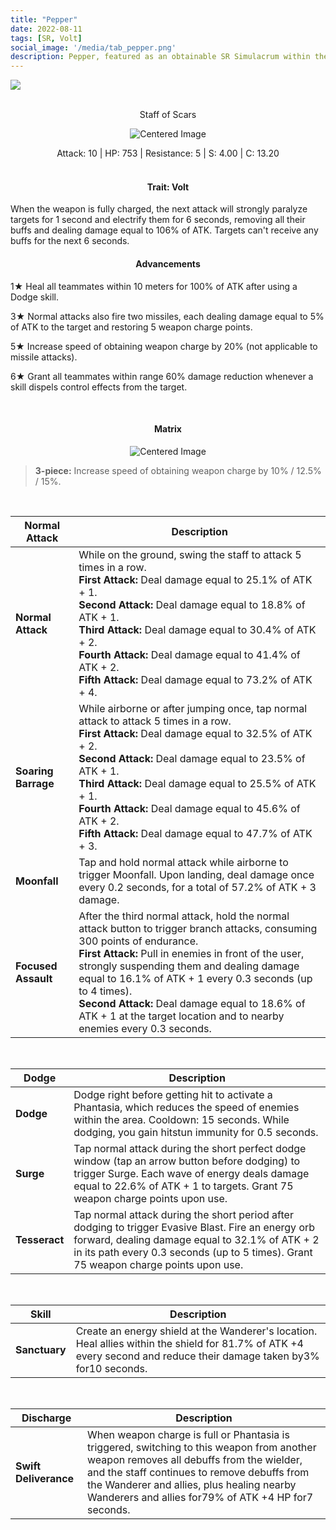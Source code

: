```yaml
---
title: "Pepper"
date: 2022-08-11
tags: [SR, Volt]
social_image: '/media/tab_pepper.png'
description: Pepper, featured as an obtainable SR Simulacrum within the simulacrum system, associated with the weapon Staff of Scars.
---
```

![](https://i.postimg.cc/rmC3nt2m/Simulacrum-Pepper-Prototype.png)


</br>

<center>
Staff of Scars
</center>
<p align="center">
<img src="https://i.postimg.cc/CLGfQ3xV/Icon-Weapon-Staff-of-Scars.webp" alt="Centered Image">
</p>
<center>
Attack: 10 | HP: 753 | Resistance: 5 | S: 4.00 | C: 13.20
</center>

</br>

<h4 style="text-align: center;"> Trait: Volt </h4>

When the weapon is fully charged, the next attack will strongly paralyze targets for 1 second and electrify them for 6 seconds, removing all their buffs and dealing damage equal to 106% of ATK. Targets can't receive any buffs for the next 6 seconds.

<h4 style="text-align: center;"> Advancements </h4>


1★ Heal all teammates within 10 meters for 100% of ATK after using a Dodge skill.


3★ Normal attacks also fire two missiles, each dealing damage equal to 5% of ATK to the target and restoring 5 weapon charge points.

5★ Increase speed of obtaining weapon charge by 20% (not applicable to missile attacks).

6★ Grant all teammates within range 60% damage reduction whenever a skill dispels control effects from the target.

</br>


<h4 style="text-align: center;"> Matrix </h4> 

<p align="center">
<img src="https://i.postimg.cc/7YdTdKBb/Pepper-m.png" alt="Centered Image">
</p>


> **3-piece:** Increase speed of obtaining weapon charge by 10% / 12.5% / 15%.

</br>



| Normal Attack | Description |
| --- | --- |
| **Normal Attack** | While on the ground, swing the staff to attack 5 times in a row. </br> **First Attack:** Deal damage equal to 25.1% of ATK + 1. </br> **Second Attack:** Deal damage equal to 18.8% of ATK + 1. </br> **Third Attack:** Deal damage equal to 30.4% of ATK + 2. </br> **Fourth Attack:** Deal damage equal to 41.4% of ATK + 2. </br> **Fifth Attack:** Deal damage equal to 73.2% of ATK + 4.
| **Soaring Barrage** | While airborne or after jumping once, tap normal attack to attack 5 times in a row. </br> **First Attack:** Deal damage equal to 32.5% of ATK + 2. </br> **Second Attack:** Deal damage equal to 23.5% of ATK + 1. </br> **Third Attack:** Deal damage equal to 25.5% of ATK + 1. </br> **Fourth Attack:** Deal damage equal to 45.6% of ATK + 2. </br> **Fifth Attack:** Deal damage equal to 47.7% of ATK + 3.
| **Moonfall** | Tap and hold normal attack while airborne to trigger Moonfall. Upon landing, deal damage once every 0.2 seconds, for a total of 57.2% of ATK + 3 damage.
| **Focused Assault** | After the third normal attack, hold the normal attack button to trigger branch attacks, consuming 300 points of endurance.</br> **First Attack:** Pull in enemies in front of the user, strongly suspending them and dealing damage equal to 16.1% of ATK + 1 every 0.3 seconds (up to 4 times).</br> **Second Attack:** Deal damage equal to 18.6% of ATK + 1 at the target location and to nearby enemies every 0.3 seconds.

</br>

| Dodge | Description |
| --- | --- |
| **Dodge** | Dodge right before getting hit to activate a Phantasia, which reduces the speed of enemies within the area. Cooldown: 15 seconds. While dodging, you gain hitstun immunity for 0.5 seconds.
| **Surge** | Tap normal attack during the short perfect dodge window (tap an arrow button before dodging) to trigger Surge. Each wave of energy deals damage equal to 22.6% of ATK + 1 to targets. Grant 75 weapon charge points upon use.
| **Tesseract** | Tap normal attack during the short period after dodging to trigger Evasive Blast. Fire an energy orb forward, dealing damage equal to 32.1% of ATK + 2 in its path every 0.3 seconds (up to 5 times). Grant 75 weapon charge points upon use.

</br>

| Skill | Description |
| --- | --- |
| **Sanctuary** | Create an energy shield at the Wanderer's location. Heal allies within the shield for 81.7% of ATK +4 every second and reduce their damage taken by3% for10 seconds.

</br>

| Discharge | Description |
| --- | --- |
| **Swift Deliverance** | When weapon charge is full or Phantasia is triggered, switching to this weapon from another weapon removes all debuffs from the wielder, and the staff continues to remove debuffs from the Wanderer and allies, plus healing nearby Wanderers and allies for79% of ATK +4 HP for7 seconds.




